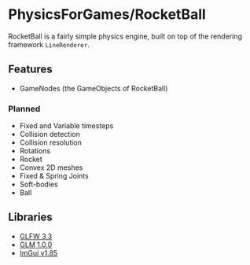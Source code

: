 # PhysicsForGames/RocketBall
RocketBall is a fairly simple physics engine, built on top of the rendering framework `LineRenderer`.

## Features
 - GameNodes (the GameObjects of RocketBall)
  
### Planned
 - Fixed and Variable timesteps
 - Collision detection
 - Collision resolution
 - Rotations
 - Rocket
 - Convex 2D meshes
 - Fixed & Spring Joints
 - Soft-bodies
 - Ball

## Libraries
 - [GLFW 3.3](https://github.com/glfw/glfw/releases)
 - [GLM 1.0.0](https://github.com/g-truc/glm/releases/tag/1.0.0)
 - [ImGui v1.85](https://github.com/ocornut/imgui/releases/tag/v1.85)

